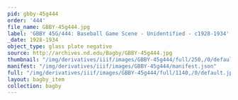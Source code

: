 ```yaml
---
pid: gbby-45g444
order: '444'
file_name: GBBY-45g444.jpg
label: 'GBBY 45G/444: Baseball Game Scene - Unidentified - c1928-1934'
_date: 1928-1934
object_type: glass plate negative
source: http://archives.nd.edu/Bagby/GBBY-45g444.jpg
thumbnail: "/img/derivatives/iiif/images/GBBY-45g444/full/250,/0/default.jpg"
manifest: "/img/derivatives/iiif/images/GBBY-45g444/manifest.json"
full: "/img/derivatives/iiif/images/GBBY-45g444/full/1140,/0/default.jpg"
layout: bagby_item
collection: bagby
---
```

